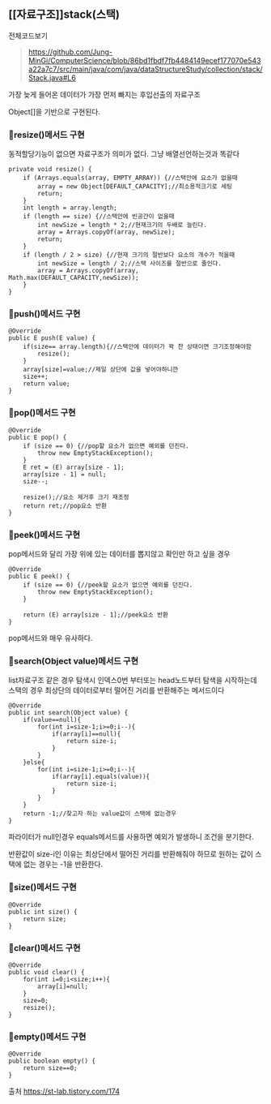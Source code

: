 <h2>[[자료구조]]stack(스택)</h2>

전체코드보기
> https://github.com/Jung-MinGi/ComputerScience/blob/86bd1fbdf7fb4484149ecef177070e543a22a7c7/src/main/java/com/java/dataStructureStudy/collection/stack/Stack.java#L6

가장 늦게 들어온 데이터가 가장 먼저 빠지는 후입선출의 자료구조

Object[]을 기반으로 구현된다.

<h3>🧐resize()메서드 구현</h3>

동적할당기능이 없으면 자료구조가 의미가 없다. 그냥 배열선언하는것과 똑같다
```
private void resize() {
    if (Arrays.equals(array, EMPTY_ARRAY)) {//스택안에 요소가 없을때
        array = new Object[DEFAULT_CAPACITY];//최소용적크기로 세팅
        return;
    }
    int length = array.length;
    if (length == size) {//스택안에 빈공간이 없을때
        int newSize = length * 2;//현재크기의 두배로 늘린다.
        array = Arrays.copyOf(array, newSize);
        return;
    }
    if (length / 2 > size) {//현재 크기의 절반보다 요소의 개수가 적을때
        int newSize = length / 2;//스택 사이즈를 절반으로 줄인다.
        array = Arrays.copyOf(array, Math.max(DEFAULT_CAPACITY,newSize));
    }
}
```
<h3>🧐push()메서드 구현</h3>

```
@Override
public E push(E value) {
    if(size== array.length){//스택안에 데이터가 꽉 찬 상태이면 크기조정해야함
        resize();
    }
    array[size]=value;//제일 상단에 값을 넣어야하니깐 
    size++;
    return value;
}
```
<h3>🧐pop()메서드 구현</h3>

```
@Override
public E pop() {
    if (size == 0) {//pop할 요소가 없으면 예외를 던진다.
        throw new EmptyStackException();
    }
    E ret = (E) array[size - 1];
    array[size - 1] = null;
    size--;
    
    resize();//요소 제거후 크기 재조정
    return ret;//pop요소 반환
}
```
<h3>🧐peek()메서드 구현</h3>

pop메서드와 달리 가장 위에 있는 데이터를 뽑지않고 확인만 하고 싶을 경우
```
@Override
public E peek() {
    if (size == 0) {//peek할 요소가 없으면 예외를 던진다.
        throw new EmptyStackException();
    }

    return (E) array[size - 1];//peek요소 반환
}
```
pop메서드와 매우 유사하다.

<h3>🧐search(Object value)메서드 구현</h3>

list자료구조 같은 경우 탐색시 인덱스0번 부터또는 head노드부터 탐색을 시작하는데 스택의 경우 최상단의 데이터로부터 떨어진 거리를 반환해주는 메서드이다
```
@Override
public int search(Object value) {
    if(value==null){
        for(int i=size-1;i>=0;i--){
            if(array[i]==null){
                return size-i;
            }
        }
    }else{
        for(int i=size-1;i>=0;i--){
            if(array[i].equals(value)){
                return size-i;
            }
        }
    }
    return -1;//찾고자 하는 value값이 스택에 없는경우
}
```
파라이터가 null인경우 equals메서드를 사용하면 예외가 발생하니 조건을 분기한다.

반환값이 size-i인 이유는 최상단에서 떨어진 거리를 반환해줘야 하므로 원하는 값이 스택에 없는 경우는 -1을 반환한다.

<h3>🧐size()메서드 구현</h3>

```
@Override
public int size() {
    return size;
}
```
<h3>🧐clear()메서드 구현</h3>

```
@Override
public void clear() {
    for(int i=0;i<size;i++){
        array[i]=null;
    }
    size=0;
    resize();
}
```
<h3>🧐empty()메서드 구현</h3>

```
@Override
public boolean empty() {
    return size==0;
}
```

출처 https://st-lab.tistory.com/174
